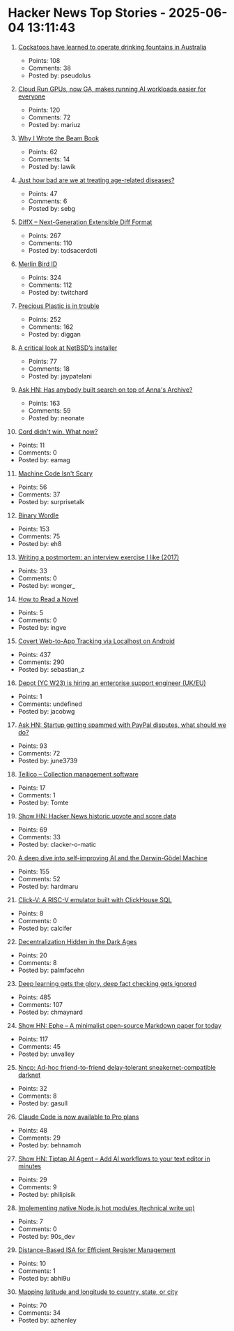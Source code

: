 # Hacker News Top Stories - 2025-06-04 13:11:43

1. [Cockatoos have learned to operate drinking fountains in Australia](https://www.science.org/content/article/cockatoos-have-learned-operate-drinking-fountains-australia)
   - Points: 108
   - Comments: 38
   - Posted by: pseudolus

2. [Cloud Run GPUs, now GA, makes running AI workloads easier for everyone](https://cloud.google.com/blog/products/serverless/cloud-run-gpus-are-now-generally-available)
   - Points: 120
   - Comments: 72
   - Posted by: mariuz

3. [Why I Wrote the Beam Book](https://happihacking.com/blog/posts/2025/why_I_wrote_theBEAMBook/)
   - Points: 62
   - Comments: 14
   - Posted by: lawik

4. [Just how bad are we at treating age-related diseases?](https://www.ladanuzhna.xyz/writing/just-how-bad-are-we-at-treating-age-related-diseases)
   - Points: 47
   - Comments: 6
   - Posted by: sebg

5. [DiffX – Next-Generation Extensible Diff Format](https://diffx.org/)
   - Points: 267
   - Comments: 110
   - Posted by: todsacerdoti

6. [Merlin Bird ID](https://merlin.allaboutbirds.org/)
   - Points: 324
   - Comments: 112
   - Posted by: twitchard

7. [Precious Plastic is in trouble](https://www.preciousplastic.com//news/problems-in-precious-plastic)
   - Points: 252
   - Comments: 162
   - Posted by: diggan

8. [A critical look at NetBSD’s installer](https://eerielinux.wordpress.com/2025/05/31/installing-bsd-in-2025-part-3-a-critical-look-at-netbsds-installer/)
   - Points: 77
   - Comments: 18
   - Posted by: jaypatelani

9. [Ask HN: Has anybody built search on top of Anna's Archive?](undefined)
   - Points: 163
   - Comments: 59
   - Posted by: neonate

10. [Cord didn't win. What now?](https://jg.gg/2025/01/10/cord-didnt-win-what-now/)
   - Points: 11
   - Comments: 0
   - Posted by: eamag

11. [Machine Code Isn't Scary](https://jimmyhmiller.com/machine-code-isnt-scary)
   - Points: 56
   - Comments: 37
   - Posted by: surprisetalk

12. [Binary Wordle](https://wordle.chengeric.com/)
   - Points: 153
   - Comments: 75
   - Posted by: eh8

13. [Writing a postmortem: an interview exercise I like (2017)](https://www.danielputtick.com/writing/mapbox-postmortem-interview.html)
   - Points: 33
   - Comments: 0
   - Posted by: wonger_

14. [How to Read a Novel](https://adjacentpossible.substack.com/p/how-to-read-a-novel)
   - Points: 5
   - Comments: 0
   - Posted by: ingve

15. [Covert Web-to-App Tracking via Localhost on Android](https://localmess.github.io/)
   - Points: 437
   - Comments: 290
   - Posted by: sebastian_z

16. [Depot (YC W23) is hiring an enterprise support engineer (UK/EU)](https://www.ycombinator.com/companies/depot/jobs/NdCr76D-enterprise-support-engineer)
   - Points: 1
   - Comments: undefined
   - Posted by: jacobwg

17. [Ask HN: Startup getting spammed with PayPal disputes, what should we do?](undefined)
   - Points: 93
   - Comments: 72
   - Posted by: june3739

18. [Tellico – Collection management software](https://tellico-project.org/)
   - Points: 17
   - Comments: 1
   - Posted by: Tomte

19. [Show HN: Hacker News historic upvote and score data](https://hn.dunkirk.sh/)
   - Points: 69
   - Comments: 33
   - Posted by: clacker-o-matic

20. [A deep dive into self-improving AI and the Darwin-Gödel Machine](https://richardcsuwandi.github.io/blog/2025/dgm/)
   - Points: 155
   - Comments: 52
   - Posted by: hardmaru

21. [Click-V: A RISC-V emulator built with ClickHouse SQL](https://github.com/SpencerTorres/Click-V)
   - Points: 8
   - Comments: 0
   - Posted by: calcifer

22. [Decentralization Hidden in the Dark Ages](http://bionicmosquito.blogspot.com/2013/02/decentralization-hidden-in-dark-ages.html)
   - Points: 20
   - Comments: 8
   - Posted by: palmfacehn

23. [Deep learning gets the glory, deep fact checking gets ignored](https://rachel.fast.ai/posts/2025-06-04-enzyme-ml-fails/index.html)
   - Points: 485
   - Comments: 107
   - Posted by: chmaynard

24. [Show HN: Ephe – A minimalist open-source Markdown paper for today](https://github.com/unvalley/ephe)
   - Points: 117
   - Comments: 45
   - Posted by: unvalley

25. [Nncp: Ad-hoc friend-to-friend delay-tolerant sneakernet-compatible darknet](http://www.nncpgo.org/)
   - Points: 32
   - Comments: 8
   - Posted by: gasull

26. [Claude Code is now available to Pro plans](https://support.anthropic.com/en/articles/11145838-using-claude-code-with-your-pro-or-max-plan)
   - Points: 48
   - Comments: 29
   - Posted by: behnamoh

27. [Show HN: Tiptap AI Agent – Add AI workflows to your text editor in minutes](undefined)
   - Points: 29
   - Comments: 9
   - Posted by: philipisik

28. [Implementing native Node.js hot modules (technical write up)](https://immaculata.dev/blog/native-nodejs-hmr.html)
   - Points: 7
   - Comments: 0
   - Posted by: 90s_dev

29. [Distance-Based ISA for Efficient Register Management](https://www.sigarch.org/distance-based-isa-for-efficient-register-management/)
   - Points: 10
   - Comments: 1
   - Posted by: abhi9u

30. [Mapping latitude and longitude to country, state, or city](https://austinhenley.com/blog/coord2state.html)
   - Points: 70
   - Comments: 34
   - Posted by: azhenley

